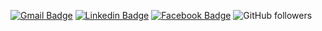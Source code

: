 [![Gmail Badge](https://img.shields.io/badge/-Gmail-c14438?style=flat-square&logo=Gmail&logoColor=white&link=mailto:adizimmerman1@gmail.com)](mailto:adizimmerman1@gmail.com)
[![Linkedin Badge](https://img.shields.io/badge/-LinkedIn-blue?style=flat-square&logo=Linkedin&logoColor=white&link=https://www.linkedin.com/in/adizim/)](https://www.linkedin.com/in/adizim/)
[![Facebook  Badge](https://img.shields.io/badge/Facebook-%231877F2.svg?&style=flat-square&logo=facebook&logoColor=white)](https://facebook.com/adi.zimmerman.7)
![GitHub followers](https://img.shields.io/github/followers/adizim?label=Followers&style=social)

